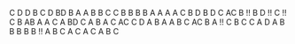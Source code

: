 C
D
D
B
C
D
BD
B
A
A
B
B
C
C
B
B
B
B
A
A
A
A
C
B
D
B
D
C
AC
B !!
B
D !!
C !!
C
B
AB
A
A
C
A
BD
C
A
B
A
C
AC
C
D
A
B
A
A
B
C
AC
B
A !!
C
B
C
C
A
D
A
B
B
B
B
B !!
A
B
C
A
C
A
C
A
B
C

